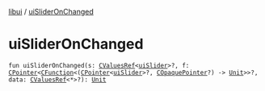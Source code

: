 [libui](index.md) / [uiSliderOnChanged](./ui-slider-on-changed.md)

# uiSliderOnChanged

`fun uiSliderOnChanged(s: `[`CValuesRef`](../kotlinx.cinterop/-c-values-ref/index.md)`<`[`uiSlider`](ui-slider.md)`>?, f: `[`CPointer`](../kotlinx.cinterop/-c-pointer/index.md)`<`[`CFunction`](../kotlinx.cinterop/-c-function/index.md)`<(`[`CPointer`](../kotlinx.cinterop/-c-pointer/index.md)`<`[`uiSlider`](ui-slider.md)`>?, `[`COpaquePointer`](../kotlinx.cinterop/-c-opaque-pointer.md)`?) -> `[`Unit`](https://kotlinlang.org/api/latest/jvm/stdlib/kotlin/-unit/index.html)`>>?, data: `[`CValuesRef`](../kotlinx.cinterop/-c-values-ref/index.md)`<*>?): `[`Unit`](https://kotlinlang.org/api/latest/jvm/stdlib/kotlin/-unit/index.html)